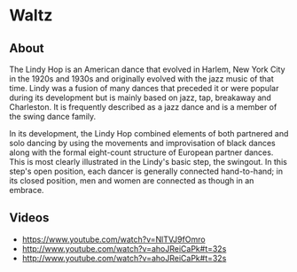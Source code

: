 # Waltz

## About
The Lindy Hop is an American dance that evolved in Harlem, New York City in the 1920s and 1930s and originally evolved with the jazz music of that time. Lindy was a fusion of many dances that preceded it or were popular during its development but is mainly based on jazz, tap, breakaway and Charleston. It is frequently described as a jazz dance and is a member of the swing dance family.

In its development, the Lindy Hop combined elements of both partnered and solo dancing by using the movements and improvisation of black dances along with the formal eight-count structure of European partner dances. This is most clearly illustrated in the Lindy's basic step, the swingout. In this step's open position, each dancer is generally connected hand-to-hand; in its closed position, men and women are connected as though in an embrace.

## Videos
* https://www.youtube.com/watch?v=NlTVJ9fOmro
* http://www.youtube.com/watch?v=ahoJReiCaPk#t=32s
* http://www.youtube.com/watch?v=ahoJReiCaPk#t=32s
